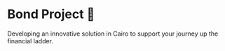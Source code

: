 # Bond Project 🚀
Developing an innovative solution in Cairo to support your journey up the financial ladder.

